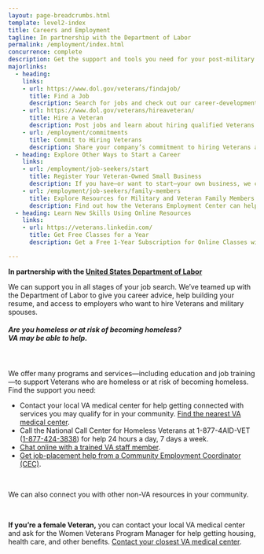 ```yaml
---
layout: page-breadcrumbs.html
template: level2-index
title: Careers and Employment
tagline: In partnership with the Department of Labor
permalink: /employment/index.html
concurrence: complete
description: Get the support and tools you need for your post-military job search—including help building your resume, finding a job, and starting a new business.
majorlinks:
  - heading:
    links:
    - url: https://www.dol.gov/veterans/findajob/
      title: Find a Job
      description: Search for jobs and check out our career-development resources.
    - url: https://www.dol.gov/veterans/hireaveteran/
      title: Hire a Veteran
      description: Post jobs and learn about hiring qualified Veterans.
    - url: /employment/commitments
      title: Commit to Hiring Veterans
      description: Share your company’s commitment to hiring Veterans and their spouses.
  - heading: Explore Other Ways to Start a Career
    links:
    - url: /employment/job-seekers/start
      title: Register Your Veteran-Owned Small Business
      description: If you have—or want to start—your own business, we can help. Register to do business with VA and get support for your Veteran-owned small business.
    - url: /employment/job-seekers/family-members
      title: Explore Resources for Military and Veteran Family Members
      description: Find out how the Veterans Employment Center can help spouses and other family members access valuable career resources.
  - heading: Learn New Skills Using Online Resources
    links:
    - url: https://veterans.linkedin.com/
      title: Get Free Classes for a Year
      description: Get a Free 1-Year Subscription for Online Classes with LinkedIn Learning from LinkedIn Premium

---
```


**In partnership with the [United States Department of Labor](https://www.dol.gov/vets/)**

<div class="va-introtext">

We can support you in all stages of your job search. We’ve teamed up with the Department of Labor to give you career advice, help building your resume, and access to employers who want to hire Veterans and military spouses.

</div>

<div class="va-alert usa-alert usa-alert-warning">
  <div class="usa-alert-body">
    <h5 class="va-alert-title">Are you homeless or at risk of becoming homeless?<br><a id="crisis-expander-link">VA may be able to help</a>.
    </h5>
    <div id="crisis-expander-content" class="expander-content expander-content-closed">
      <div class="expander-content-inner">
      <br>
        <p>We offer many programs and services—including education and job training—to support Veterans who are homeless or at risk of becoming homeless. Find the support you need: </p>
        <ul>
          <li>Contact your local VA medical center for help getting connected with services you may qualify for in your community. <a href="/facilities/">Find the nearest VA medical center</a>.</li>
          <li>Call the National Call Center for Homeless Veterans at 1-877-4AID-VET (<a href="tel:+18774243838">1-877-424-3838</a>) for help 24 hours a day, 7 days a week.</li>
          <li><a href="https://www.veteranscrisisline.net/ChatTermsOfService.aspx?account=Homeless%20Veterans%20Chat">Chat online with a trained VA staff member</a>.</li>
          <li><a href='http://www.va.gov/homeless/cec-contacts.asp'>Get job-placement help from a Community Employment Coordinator (CEC)</a>.</li>
        </ul>
<br>     
<p>We can also connect you with other non-VA resources in your community.</p>
<br>
        <p><b>If you’re a female Veteran,</b> you can contact your local VA medical center and ask for the Women Veterans Program Manager for help getting housing, health care, and other benefits. <a href="/facilities/">Contact your closest VA medical center</a>.</p>
    </div>
  </div>
</div>

<script type="text/javascript">

  // Toggle the expandable crisis info
  document.getElementById('crisis-expander-link')
    .addEventListener('click', function () {
      document.getElementById('crisis-expander-content').classList.toggle('expander-content-closed');
    });
</script>
